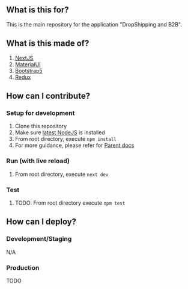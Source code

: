## What is this for?

This is the main repository for the application "DropShipping and B2B".

## What is this made of?

1. [NextJS](https://nextjs.org/)
2. [MaterialUI](https://mui.com/)
3. [Bootstrap5](https://getbootstrap.com)
5. [Redux](https://redux.js.org/)

## How can I contribute?

### Setup for development

1. Clone this repository
2. Make sure [latest NodeJS](https://nodejs.org/en/) is installed
3. From root directory, execute `npm install`
4. For more guidance, please refer for [Parent docs](https://github.com/facebook/create-react-app/tree/master/packages/cra-template/template/README.md)

### Run (with live reload)

1. From root directory, execute `next dev`

### Test

1. TODO: From root directory execute `npm test`

## How can I deploy?

### Development/Staging

N/A

### Production

TODO
